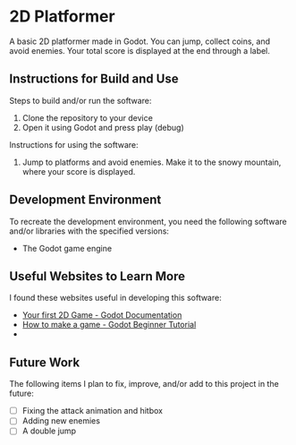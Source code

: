 # 2D Platformer

A basic 2D platformer made in Godot. You can jump, collect coins, and avoid enemies. Your total score is displayed at the end through a label. 


## Instructions for Build and Use

Steps to build and/or run the software:

1. Clone the repository to your device
2. Open it using Godot and press play (debug)

Instructions for using the software:

1. Jump to platforms and avoid enemies. Make it to the snowy mountain, where your score is displayed.

## Development Environment 

To recreate the development environment, you need the following software and/or libraries with the specified versions:

* The Godot game engine

## Useful Websites to Learn More

I found these websites useful in developing this software:

* [Your first 2D Game - Godot Documentation](https://docs.godotengine.org/en/4.4/getting_started/first_2d_game/index.html)
* [How to make a game - Godot Beginner Tutorial](https://www.youtube.com/watch?v=LOhfqjmasi0)
*

## Future Work

The following items I plan to fix, improve, and/or add to this project in the future:

* [ ] Fixing the attack animation and hitbox
* [ ] Adding new enemies
* [ ] A double jump
